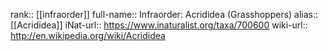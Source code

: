 

rank:: [[infraorder]]
full-name:: Infraorder: Acrididea (Grasshoppers)
alias:: [[Acrididea]]
iNat-url:: https://www.inaturalist.org/taxa/700600
wiki-url:: http://en.wikipedia.org/wiki/Acrididea